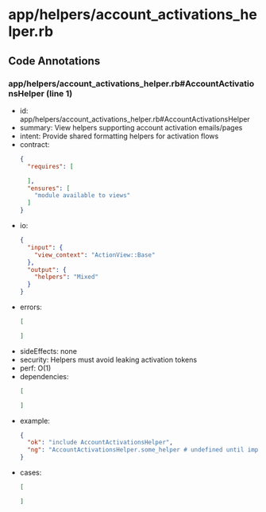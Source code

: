 # app/helpers/account_activations_helper.rb

## Code Annotations

### app/helpers/account_activations_helper.rb#AccountActivationsHelper (line 1)
- id: app/helpers/account_activations_helper.rb#AccountActivationsHelper
- summary: View helpers supporting account activation emails/pages
- intent: Provide shared formatting helpers for activation flows
- contract:
  ```json
  {
    "requires": [
  
    ],
    "ensures": [
      "module available to views"
    ]
  }
  ```
- io:
  ```json
  {
    "input": {
      "view_context": "ActionView::Base"
    },
    "output": {
      "helpers": "Mixed"
    }
  }
  ```
- errors:
  ```json
  [
  
  ]
  ```
- sideEffects: none
- security: Helpers must avoid leaking activation tokens
- perf: O(1)
- dependencies:
  ```json
  [
  
  ]
  ```
- example:
  ```json
  {
    "ok": "include AccountActivationsHelper",
    "ng": "AccountActivationsHelper.some_helper # undefined until implemented"
  }
  ```
- cases:
  ```json
  [
  
  ]
  ```
